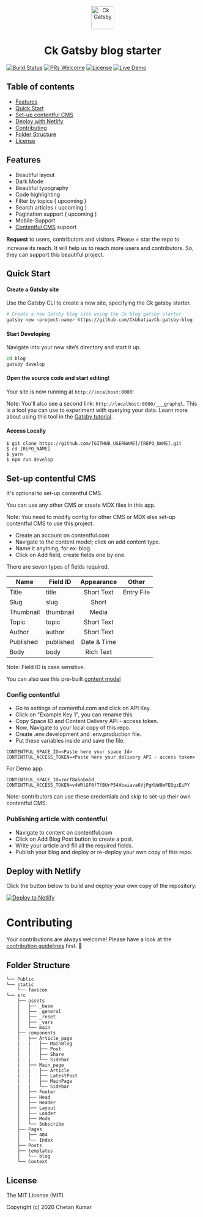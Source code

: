 <p align="center">
  <a href="https://github.com/Ckbhatia/Ck-gatsby-blog">
    <img alt="Ck Gatsby" src="https://i.ibb.co/N94vJt0/ckgatsbyicon.png" width="60" />
  </a>
</p>
<h1 align="center">
  Ck Gatsby blog starter
</h1>

[![Build Status](https://travis-ci.org/athityakumar/colorls.svg?branch=master)](https://travis-ci.org/athityakumar/colorls)
[![PRs Welcome](https://img.shields.io/badge/PRs-welcome-brightgreen.svg?style=shields)](https://github.com/Ckbhatia/Ck-gatsby-blog/pulls)
[![License](https://img.shields.io/github/license/day8/re-frame.svg)](license.txt)
[![Live Demo](https://img.shields.io/badge/demo-online-green.svg)](https://chetanblog.netlify.com)

## Table of contents
+ [Features](http://github.com/ckbhatia/Ck-gatsby-blog#features)
+ [Quick Start](http://github.com/ckbhatia/Ck-gatsby-blog#quick-start)
+ [Set-up contentful CMS](http://github.com/ckbhatia/Ck-gatsby-blog#set-up)
+ [Deploy with Netlify](http://github.com/ckbhatia/Ck-gatsby-blog#deploy-with-netlify)
+ [Contributing](#contributing)
+ [Folder Structure](http://github.com/ckbhatia/Ck-gatsby-blog#folder-structure)
+ [License](http://github.com/ckbhatia/Ck-gatsby-blog#license)

## Features
+ Beautiful layout
+ Dark Mode
+ Beautiful typography
+ Code highlighting
+ Filter by topics ( upcoming )
+ Search articles ( upcoming )
+ Pagination support ( upcoming )
+ Mobile-Support
+ [Contentful CMS](http://contentful.com) support

**Request** to users, contributors and visitors. Please :star: star the repo to increase its reach.
It will help us to reach more users and contributors. So, they can support this beautiful project.


## Quick Start

#### Create a Gatsby site

Use the Gatsby CLI to create a new site, specifying the Ck gatsby starter.

```sh
# Create a new Gatsby blog site using the Ck blog gatsby starter
gatsby new <project-name> https://github.com/Ckbhatia/Ck-gatsby-blog
```

#### Start Developing

Navigate into your new site’s directory and start it up.

```sh
cd blog
gatsby develop
```

#### Open the source code and start editing!

Your site is now running at `http://localhost:8000`!

Note: You'll also see a second link: `http://localhost:8000/___graphql`. This is a tool you can use to experiment with querying your data. Learn more about using this tool in the [Gatsby tutorial](https://www.gatsbyjs.org/tutorial/part-five/#introducing-graphiql).

#### Access Locally
```
$ git clone https://github.com/[GITHUB_USERNAME]/[REPO_NAME].git
$ cd [REPO_NAME]
$ yarn
$ npm run develop
```

## Set-up contentful CMS

It's optional to set-up contentful CMS.

You can use any other CMS or create MDX files in this app.

Note: You need to modify config for other CMS or MDX else set-up contentful CMS to use this project.

- Create an account on contentful.com
- Navigate to the content model; click on add content type.
- Name it anything, for ex: blog.
- Click on Add field, create fields one by one.

There are seven types of fields required.

| Name | Field ID | Appearance | Other |
|---|---|:-:|---|
| Title  | title | Short Text | Entry File |
| Slug | slug | Short |
| Thumbnail | thumbnail | Media |
| Topic | topic | Short Text |
| Author | author | Short Text |
| Published | published | Date & Time  |
| Body | body | Rich Text |

Note: Field ID is case sensitive.

You can also use this pre-built [content model](https://gist.github.com/Ckbhatia/c8f85f2b9c0a842f344c9f48a08bb836)

### Config contentful

- Go to settings of contentful.com and click on API Key.
- Click on "Example Key 1", you can rename this.
- Copy Space ID and Content Delivery API - access token.
- Now, Navigate to your local copy of this repo.
- Create .env.development and .env.production file.
- Put these variables inside and save the file.
```
CONTENTFUL_SPACE_ID=<Paste here your space Id>
CONTENTFUL_ACCESS_TOKEN=<Paste here your delivery API - access token>
```

For Demo app:
```
CONTENTFUL_SPACE_ID=zorf8a5obm1d
CONTENTFUL_ACCESS_TOKEN=v4WRlGF6fTfBUrP54Hbaiava6VjPgKbW8mFEOgzEiPY
```

Note: contributors can use these credentials and skip to set-up their own contentful CMS.

### Publishing article with contentful
- Navigate to content on contentful.com
- Click on Add Blog Post button to create a post.
- Write your article and fill all the required fields.
- Publish your blog and deploy or re-deploy your own copy of this repo.


## Deploy with Netlify

Click the button below to build and deploy your own copy of the repository:

<a href="https://app.netlify.com/start/deploy?repository=http://github.com/ckbhatia/Ck-gatsby-blog" target="_blank"><img src="https://www.netlify.com/img/deploy/button.svg" alt="Deploy to Netlify"></a>

# Contributing

Your contributions are always welcome! Please have a look at the [contribution guidelines](CONTRIBUTING.md) first. :tada:

## Folder Structure

```
└── Public
└── static
    └── favicon
└── src
    ├── assets
    │   ├── _base
    │   ├── _general
    │   ├── _reset
    │   ├── _vars
    │   └── main
    ├── components
    │   ├── Article_page
    |   |   ├── MainBlog
    |   |   ├── Post
    |   |   ├── Share
    |   |   └── Sidebar
    |   ├── Main_page
    |   |   ├── Article
    |   |   ├── LatestPost
    |   |   ├── MainPage
    |   |   └── Sidebar
    │   ├── Footer
    │   ├── Head
    │   ├── Header
    │   ├── Layout
    │   ├── Loader
    │   ├── Mode
    │   └── Subscribe
    ├── Pages
    │   ├── 404
    │   └── Index
    ├── Posts
    ├── templates
    │   └── blog
    └── Context

```

## License
The MIT License (MIT)

Copyright (c) 2020 Chetan Kumar
